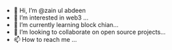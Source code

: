 - 👋 Hi, I’m @zain ul abdeen
- 👀 I’m interested in web3 ...
- 🌱 I’m currently learning block chian...
- 💞️ I’m looking to collaborate on open source projects...
- 📫 How to reach me ...

<!---
zain60/zain60 is a ✨ special ✨ repository because its `README.md` (this file) appears on your GitHub profile.
You can click the Preview link to take a look at your changes.
--->
